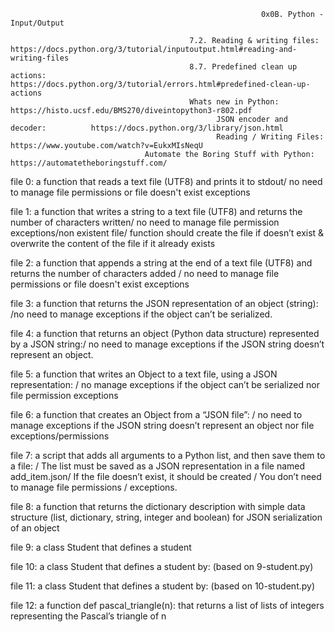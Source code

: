                                                             0x0B. Python - Input/Output
                                                            
                                            7.2. Reading & writing files:            https://docs.python.org/3/tutorial/inputoutput.html#reading-and-writing-files
                                            8.7. Predefined clean up actions:        https://docs.python.org/3/tutorial/errors.html#predefined-clean-up-actions
                                            Whats new in Python:                     https://histo.ucsf.edu/BMS270/diveintopython3-r802.pdf
                                                  JSON encoder and decoder:          https://docs.python.org/3/library/json.html
                                                  Reading / Writing Files:           https://www.youtube.com/watch?v=EukxMIsNeqU
                                  Automate the Boring Stuff with Python:             https://automatetheboringstuff.com/
                                                            
                                                            
 file 0: a function that reads a text file (UTF8) and prints it to stdout/ no need to manage file permissions or file doesn't exist exceptions
 
 file 1: a function that writes a string to a text file (UTF8) and returns the number of characters written/   no need to manage file permission exceptions/non existent file/ function should create the file if doesn’t exist & overwrite the content of the file if it already exists
                                                                                                            
 file 2: a function that appends a string at the end of a text file (UTF8) and returns the number of characters added / no need to manage file permissions or file doesn't exist exceptions
                                                                                                                      
 file 3: a function that returns the JSON representation of an object (string): /no need to manage exceptions if the object can’t be serialized.         
 
 file 4: a function that returns an object (Python data structure) represented by a JSON string:/ no need to manage exceptions if the JSON string doesn’t represent an object.
 
 file 5:  a function that writes an Object to a text file, using a JSON representation: / no manage exceptions if the object can’t be serialized nor file permission exceptions
 
 file 6: a function that creates an Object from a “JSON file”: / no need to manage exceptions if the JSON string doesn’t represent an object nor file exceptions/permissions
 
 file 7:  a script that adds all arguments to a Python list, and then save them to a file: / The list must be saved as a JSON representation in a file named add_item.json/ If the file doesn’t exist, it should be created / You don’t need to manage file permissions / exceptions.
 
 file 8:  a function that returns the dictionary description with simple data structure (list, dictionary, string, integer and boolean) for JSON serialization of an object
 
 file 9: a class Student that defines a student
 
 file 10: a class Student that defines a student by: (based on 9-student.py)
 
 file 11: a class Student that defines a student by: (based on 10-student.py)
 
 file 12: a function def pascal_triangle(n): that returns a list of lists of integers representing the Pascal’s triangle of n
